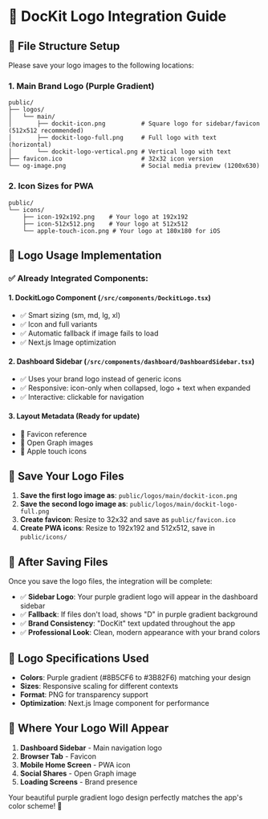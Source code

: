 # 🎨 DocKit Logo Integration Guide

## 📁 **File Structure Setup**

Please save your logo images to the following locations:

### 1. Main Brand Logo (Purple Gradient)
```
public/
├── logos/
│   └── main/
│       ├── dockit-icon.png          # Square logo for sidebar/favicon (512x512 recommended)
│       ├── dockit-logo-full.png     # Full logo with text (horizontal)
│       └── dockit-logo-vertical.png # Vertical logo with text
├── favicon.ico                      # 32x32 icon version
└── og-image.png                     # Social media preview (1200x630)
```

### 2. Icon Sizes for PWA
```
public/
└── icons/
    ├── icon-192x192.png    # Your logo at 192x192
    ├── icon-512x512.png    # Your logo at 512x512
    └── apple-touch-icon.png # Your logo at 180x180 for iOS
```

## 🎯 **Logo Usage Implementation**

### ✅ Already Integrated Components:

#### 1. **DockitLogo Component** (`/src/components/DockitLogo.tsx`)
- ✅ Smart sizing (sm, md, lg, xl)
- ✅ Icon and full variants
- ✅ Automatic fallback if image fails to load
- ✅ Next.js Image optimization

#### 2. **Dashboard Sidebar** (`/src/components/dashboard/DashboardSidebar.tsx`) 
- ✅ Uses your brand logo instead of generic icons
- ✅ Responsive: icon-only when collapsed, logo + text when expanded
- ✅ Interactive: clickable for navigation

#### 3. **Layout Metadata** (Ready for update)
- 🔄 Favicon reference
- 🔄 Open Graph images  
- 🔄 Apple touch icons

## 📝 **Save Your Logo Files**

1. **Save the first logo image as**: `public/logos/main/dockit-icon.png`
2. **Save the second logo image as**: `public/logos/main/dockit-logo-full.png`
3. **Create favicon**: Resize to 32x32 and save as `public/favicon.ico`
4. **Create PWA icons**: Resize to 192x192 and 512x512, save in `public/icons/`

## 🚀 **After Saving Files**

Once you save the logo files, the integration will be complete:

- ✅ **Sidebar Logo**: Your purple gradient logo will appear in the dashboard sidebar
- ✅ **Fallback**: If files don't load, shows "D" in purple gradient background  
- ✅ **Brand Consistency**: "DocKit" text updated throughout the app
- ✅ **Professional Look**: Clean, modern appearance with your brand colors

## 🎨 **Logo Specifications Used**

- **Colors**: Purple gradient (#8B5CF6 to #3B82F6) matching your design
- **Sizes**: Responsive scaling for different contexts
- **Format**: PNG for transparency support
- **Optimization**: Next.js Image component for performance

## 📱 **Where Your Logo Will Appear**

1. **Dashboard Sidebar** - Main navigation logo
2. **Browser Tab** - Favicon  
3. **Mobile Home Screen** - PWA icon
4. **Social Shares** - Open Graph image
5. **Loading Screens** - Brand presence

Your beautiful purple gradient logo design perfectly matches the app's color scheme! 🎉